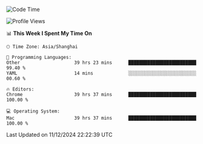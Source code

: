 <!--START_SECTION:waka-->
![Code Time](http://img.shields.io/badge/Code%20Time-3%2C156%20hrs%2027%20mins-blue)

![Profile Views](http://img.shields.io/badge/Profile%20Views-1-blue)

📊 **This Week I Spent My Time On** 

```text
🕑︎ Time Zone: Asia/Shanghai

💬 Programming Languages: 
Other                    39 hrs 23 mins      █████████████████████████   99.40 % 
YAML                     14 mins             ░░░░░░░░░░░░░░░░░░░░░░░░░   00.60 % 

🔥 Editors: 
Chrome                   39 hrs 37 mins      █████████████████████████   100.00 % 

💻 Operating System: 
Mac                      39 hrs 37 mins      █████████████████████████   100.00 % 
```


 Last Updated on 11/12/2024 22:22:39 UTC
<!--END_SECTION:waka-->